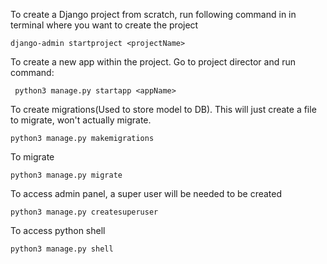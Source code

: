 To create a Django project from scratch, run following command in in terminal where you want to create the project

`django-admin startproject <projectName>`

To create a new app within the project. Go to project director and run command:

` python3 manage.py startapp <appName>`

To create migrations(Used to store model to DB). This will just create a file to migrate, won't actually migrate.

`python3 manage.py makemigrations`

To migrate

`python3 manage.py migrate`

To access admin panel, a super user will be needed to be created

`python3 manage.py createsuperuser`

To access python shell

`python3 manage.py shell`

